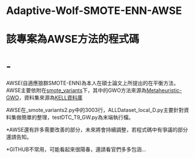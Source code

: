 # Adaptive-Wolf-SMOTE-ENN-AWSE
# 該專案為AWSE方法的程式碼
# -

AWSE(自適應狼群SMOTE-ENN)為本人在碩士論文上所提出的在平衡方法，AWSE主要依附在[smote_variants](https://github.com/analyticalmindsltd/smote_variants "link")下，其中的GWO方法來源為[Metaheuristic-GWO](https://github.com/Valdecy/Metaheuristic-Grey_Wolf_Optimizer "link")，資料集來源為[KELL資料庫](https://sci2s.ugr.es/keel/datasets.php "link")

AWSE在_smote_variants2.py中的3003行，ALLDataset_local_D.py主要針對資料集做簡單的整理，testDTC_T9_GW.py為末端執行檔。


*AWSE還有許多需要改善的部分，未來將會持續調整，若程式碼中有爭議的部分還請告知。

*GITHUB不常用，可能看起來很陽春，還請看官們多多包涵...
